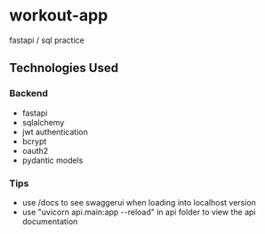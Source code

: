 # workout-app
fastapi / sql practice



## Technologies Used 
### Backend 
- fastapi
- sqlalchemy
- jwt authentication
- bcrypt
- oauth2
- pydantic models 

### Tips 
- use /docs to see swaggerui when loading into localhost version
- use "uvicorn api.main:app --reload" in api folder to view the api documentation 
